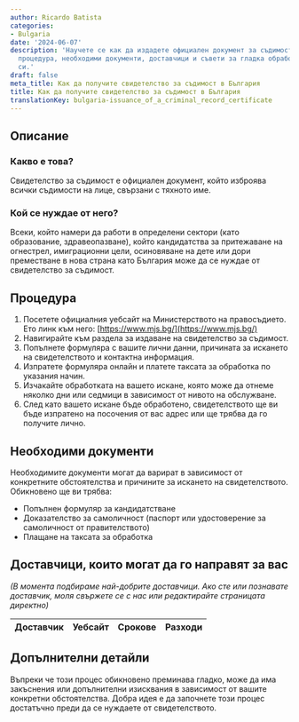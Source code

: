 ```yaml
---
author: Ricardo Batista
categories:
- Bulgaria
date: '2024-06-07'
description: 'Научете се как да издадете официален документ за съдимости в България:
  процедура, необходими документи, доставчици и съвети за гладка обработка на искането
  си.'
draft: false
meta_title: Как да получите свидетелство за съдимост в България
title: Как да получите свидетелство за съдимост в България
translationKey: bulgaria-issuance_of_a_criminal_record_certificate
---
```



## Описание
### Какво е това?
Свидетелство за съдимост е официален документ, който изброява всички съдимости на лице, свързани с тяхното име.

### Кой се нуждае от него?
Всеки, който намери да работи в определени сектори (като образование, здравеопазване), който кандидатства за притежаване на огнестрел, имиграционни цели, осиновяване на дете или дори преместване в нова страна като България може да се нуждае от свидетелство за съдимост.

## Процедура
1. Посетете официалния уебсайт на Министерството на правосъдието. Ето линк към него: [https://www.mjs.bg/](https://www.mjs.bg/)
2. Навигирайте към раздела за издаване на свидетелство за съдимост.
3. Попълнете формуляра с вашите лични данни, причината за искането на свидетелството и контактна информация.
4. Изпратете формуляра онлайн и платете таксата за обработка по указания начин.
5. Изчакайте обработката на вашето искане, която може да отнеме няколко дни или седмици в зависимост от нивото на обслужване.
6. След като вашето искане бъде обработено, свидетелството ще ви бъде изпратено на посочения от вас адрес или ще трябва да го получите лично.

## Необходими документи
Необходимите документи могат да варират в зависимост от конкретните обстоятелства и причините за искането на свидетелството. Обикновено ще ви трябва:
- Попълнен формуляр за кандидатстване
- Доказателство за самоличност (паспорт или удостоверение за самоличност от правителството)
- Плащане на таксата за обработка

## Доставчици, които могат да го направят за вас
_(В момента подбираме най-добрите доставчици. Ако сте или познавате доставчик, моля свържете се с нас или редактирайте страницата директно)_

| Доставчик       |     Уебсайт     |     Срокове       |       Разходи    |
| --------------- | --------------- |  :-------------: | :-------------: |


## Допълнителни детайли
Въпреки че този процес обикновено преминава гладко, може да има закъснения или допълнителни изисквания в зависимост от вашите конкретни обстоятелства. Добра идея е да започнете този процес достатъчно преди да се нуждаете от свидетелството.